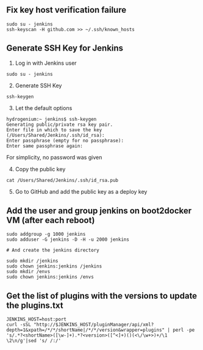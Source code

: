 ## Fix key host verification failure

```
sudo su - jenkins
ssh-keyscan -H github.com >> ~/.ssh/known_hosts
```

## Generate SSH Key for Jenkins

1. Log in with Jenkins user

`sudo su - jenkins`

2. Generate SSH Key

`ssh-keygen`

3. Let the default options

```
hydrogenium:~ jenkins$ ssh-keygen
Generating public/private rsa key pair.
Enter file in which to save the key (/Users/Shared/Jenkins/.ssh/id_rsa):
Enter passphrase (empty for no passphrase):
Enter same passphrase again:
```

For simplicity, no password was given

4. Copy the public key

`cat /Users/Shared/Jenkins/.ssh/id_rsa.pub`

5. Go to GitHub and add the public key as a deploy key

## Add the user and group jenkins on boot2docker VM (after each reboot)

```
sudo addgroup -g 1000 jenkins
sudo adduser -G jenkins -D -H -u 2000 jenkins

# And create the jenkins directory

sudo mkdir /jenkins
sudo chown jenkins:jenkins /jenkins
sudo mkdir /envs
sudo chown jenkins:jenkins /envs
```

## Get the list of plugins with the versions to update the plugins.txt

```
JENKINS_HOST=host:port
curl -sSL "http://$JENKINS_HOST/pluginManager/api/xml?depth=1&xpath=/*/*/shortName|/*/*/version&wrapper=plugins" | perl -pe 's/.*?<shortName>([\w-]+).*?<version>([^<]+)()(<\/\w+>)+/\1 \2\n/g'|sed 's/ /:/'
```
